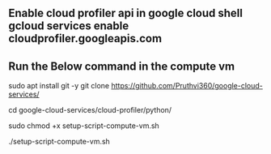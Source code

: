 ## Enable cloud profiler api in google cloud shell gcloud services enable cloudprofiler.googleapis.com
## Run the Below command in the compute vm

sudo apt install git -y
git clone https://github.com/Pruthvi360/google-cloud-services/

cd google-cloud-services/cloud-profiler/python/

sudo chmod +x setup-script-compute-vm.sh

./setup-script-compute-vm.sh
